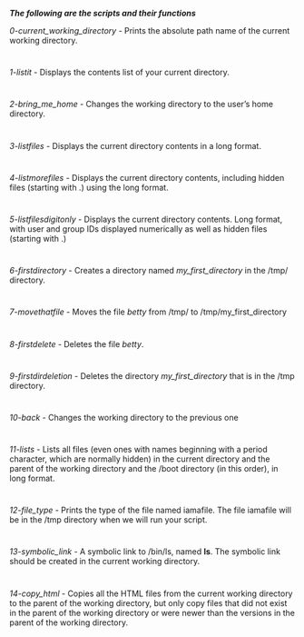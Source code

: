 ***The following are the scripts and their functions***

_0-current_working_directory_ - Prints the absolute path name of the current working directory.
#
_1-listit_ - Displays the contents list of your current directory.
#
_2-bring_me_home_ - Changes the working directory to the user’s home directory.
#
_3-listfiles_ - Displays the current directory contents in a long format.
#
_4-listmorefiles_ - Displays the current directory contents, including hidden files (starting with .) using the long format.
#
_5-listfilesdigitonly_ - Displays the current directory contents. Long format, with user and group IDs displayed numerically as well as hidden files (starting with .)
#
_6-firstdirectory_ - Creates a directory named *my_first_directory* in the /tmp/ directory.
#
_7-movethatfile_ - Moves the file *betty* from /tmp/ to /tmp/my_first_directory
#
_8-firstdelete_ - Deletes the file *betty*.
#
_9-firstdirdeletion_ - Deletes the directory *my_first_directory* that is in the /tmp directory.
#
_10-back_ - Changes the working directory to the previous one
#
_11-lists_ - Lists all files (even ones with names beginning with a period character, which are normally hidden) in the current directory and the parent of the working directory and the /boot directory (in this order), in long format.
#
_12-file_type_ - Prints the type of the file named iamafile. The file iamafile will be in the /tmp directory when we will run your script.
#
_13-symbolic_link_ - A symbolic link to /bin/ls, named __ls__. The symbolic link should be created in the current working directory.
#
_14-copy_html_ - Copies all the HTML files from the current working directory to the parent of the working directory, but only copy files that did not exist in the parent of the working directory or were newer than the versions in the parent of the working directory.
